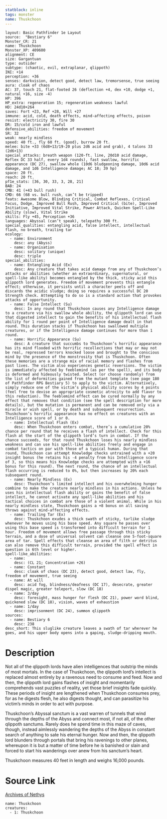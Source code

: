 ```yaml
---
statblock: inline
tags: monster
name: Thuskchoon
---
```

```statblock
layout: Basic Pathfinder 1e Layout
source:  "Bestiary 6"
Monster_CR: 21
name: Thuskchoon
Monster_XP: 409600
alignment: CE
size: Gargantuan
type: outsider
subtype: (chaotic, evil, extraplanar, qlippoth)
INI: +14
perception: +36
senses: darkvision, detect good, detect law, tremorsense, true seeing
aura: cloak of chaos
AC: 37, touch 21, flat-footed 26 (deflection +4, dex +10, dodge +1, natural +16, size -4)
HP: 396
HP_extra: regeneration 15; regeneration weakness lawful
HD: 24d10+264
saves: Fort +23, Ref +28, Will +27
immune: acid, cold, death effects, mind-affecting effects, poison
resist: electricity 30, fire 30
DR: 15/cold iron and lawful
defensive_abilities: freedom of movement
SR: 32
weak: nearly mindless
speed: 40 ft., fly 60 ft. (good), burrow 20 ft.
melee: bite +33 (6d8+13/19-20 plus 2d6 acid and grab), 4 talons 33 (2d6+13)
special_attacks: breath weapon (120-ft. line, 20d10 acid damage, Reflex DC 33 half, every 1d4 rounds), fast swallow, horrific appearance (DC 27), swallow whole (10d6 bludgeoning damage, 10d6 acid damage, and 1d6 Intelligence damage; AC 18; 39 hp)
space: 20 ft.
reach: 20 ft.
pf1e_stats: [36, 30, 33, 3, 28, 21]
BAB: 24
CMB: 41 (+43 bull rush)
CMD: 66 (68 vs. bull rush, can’t be tripped)
feats: Awesome Blow, Blinding Critical, Combat Reflexes, Critical Focus, Dodge, Improved Bull Rush, Improved Critical (bite), Improved Initiative, Improved Vital Strike, Power Attack, Quicken Spell-Like Ability (slow), Vital Strike
skills: Fly +45, Perception +36
languages: Abyssal (can’t speak), telepathy 300 ft.
special_qualities: entangling acid, false intellect, intellectual flash, no breath, trailing tar
ecology:
  - name: Environment
    desc: any (Abyss)
  - name: Organisation
    desc: solitary (unique)
    desc: triple
special_abilities:
  - name: Entangling Acid (Ex)
    desc: Any creature that takes acid damage from any of Thuskchoon’s attacks or abilities (whether an extraordinary, supernatural, or spell-like ability) becomes entangled by the thick, sticky acid this qlippoth lord generates. Freedom of movement prevents this entangle effect; otherwise, it persists until a character peels off and discards the acidic sludge; doing so requires a successful DC 20 Strength check. Attempting to do so is a standard action that provokes attacks of opportunity.
  - name: False Intellect (Su)
    desc: In any round that Thuskchoon causes any Intelligence damage to a creature via his swallow whole ability, the qlippoth lord can use that digested intellect to gain the benefits of his intellectual flash ability for 1 round per point of Intelligence damage dealt in that round. This duration stacks if Thuskchoon has swallowed multiple creatures, or if the Intelligence damage continues for more than 1 round.
  - name: Horrific Appearance (Su)
    desc: A creature that succumbs to Thuskchoon’s horrific appearance has its mind flooded with horrific recollections that may or may not be real, repressed terrors knocked loose and brought to the conscious mind by the presence of the monstrosity that is Thuskchoon. Often these memories are a strange mix of racial memory and flashes from past lives. The victim also experiences genetic reversions. The victim is immediately affected by feeblemind (as per the spell), and its body is deformed and hideously twisted. Select (or choose randomly) from the list of deformities gained from the mutant template (see page 180 of Pathfinder RPG Bestiary 5) to apply to the victim. Alternatively, simply reduce one of the victim’s physical ability scores by 4 points (feel free to devise an appropriate cosmetic atrocity to add flavor to this reduction). The feeblemind effect can be cured normally by any effect that removes that condition (see the spell description for more details), but the mutation is permanent and can be removed only via a miracle or wish spell, or by death and subsequent resurrection. Thuskchoon’s horrific appearance has no effect on creatures with an Intelligence score of 1 or 0.
  - name: Intellectual Flash (Ex)
    desc: When Thuskchoon enters combat, there’s a cumulative 20% chance per round that he receives a flash of intellect. Check for this flash at the start of the qlippoth lord’s turn in combat. If the chance succeeds, for that round Thuskchoon loses his nearly mindless weakness and can use his spell-like abilities freely and engage in combat tactics on par with those of a typical human. During that round, Thuskchoon can attempt Knowledge checks untrained with a +20 insight bonus (he retains his -4 penalty from his Intelligence score of 3, so this means his Knowledge checks are attempted with a +16 bonus for this round). The next round, the chance of an intellectual flash occurring is reduced to 0%, but then increases by 20% each subsequent round.
  - name: Nearly Mindless (Ex)
    desc: Thuskchoon’s limited intellect and his overwhelming hunger combine to make the creature nearly mindless in his actions. Unless he uses his intellectual flash ability or gains the benefit of false intellect, he cannot activate any spell-like abilities and his tactical choices in combat are those of a violent animal. While in his nearly mindless state, Thuskchoon gains a +8 bonus on all saving throws against mind-affecting effects.
  - name: Trailing Tar (Ex)
    desc: Thuskchoon exudes a thick swath of sticky, tarlike sludge whenever he moves using his base speed. Any square he passes over using this base speed is transformed into difficult terrain for 1 hour. Freedom of movement allows free passage through this sticky terrain, and a dose of universal solvent can cleanse one 5-foot-square area of tar. Spell effects that cleanse an area of filth or detritus can also remove this difficult terrain, provided the spell effect in question is 6th level or higher.
spell-like_abilities:
  - name:
    desc: (CL 21; Concentration +26)
  - name: Constant
    desc: cloak of chaos (DC 23), detect good, detect law, fly, freedom of movement, true seeing
  - name: At will
    desc: acid fog, blindness/deafness (DC 17), desecrate, greater dispel magic, greater teleport, slow (DC 18)
  - name: 3/day
    desc: foresight, mass hunger for flesh (DC 21), power word blind, quickened slow (DC 18), vision, waves of exhaustion
  - name: 1/day
    desc: imprisonment (DC 24), summon qlippoth
sources:
  - name: Bestiary 6
    desc: 238
desc_short: This sluglike creature leaves a swath of tar wherever he goes, and his upper body opens into a gaping, sludge-dripping mouth.
```
# Description
Not all of the qlippoth lords have alien intelligences that outstrip the minds of most mortals. In the case of Thuskchoon, the qlippoth lord’s intellect is replaced almost entirely by a ravenous need to consume and feed. Now and then, the qlippoth lord gains flashes of insight and momentarily comprehends vast puzzles of reality, yet those brief insights fade quickly. These periods of insight are lengthened when Thuskchoon consumes prey, for as he digests flesh, he also digests thought, and can parasitize his victim’s minds in order to act with purpose. 

Thuskchoon’s Abyssal sanctum is a vast warren of tunnels that wind through the depths of the Abyss and connect most, if not all, of the other qlippoth sanctums. Rarely does he spend time in this maze of caves, though, instead aimlessly wandering the depths of the Abyss in constant search of anything to sate his eternal hunger. Now and then, the qlippoth lord blunders through portals that bring his ravenings to other planes, whereupon it is but a matter of time before he is banished or slain and forced to start his wanderings over anew from his sanctum’s heart. 

Thuskchoon measures 40 feet in length and weighs 16,000 pounds.
# Source Link
[Archives of Nethys](https://aonprd.com/MonsterDisplay.aspx?ItemName=Thuskchoon)
```encounter-table
name: Thuskchoon
creatures:
  - 1: Thuskchoon
```
